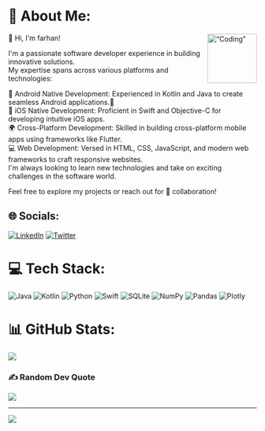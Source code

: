# 💫 About Me:
<img id="charizard" align="right" alt=“Coding” height="100" width="100" src="https://www.gifcen.com/wp-content/uploads/2022/10/charizard-gif.gif">
👋 Hi, I'm farhan!<br>

I'm a passionate software developer experience in building innovative solutions.<br>
My expertise spans across various platforms and technologies:<br>

📱 Android Native Development: Experienced in Kotlin and Java to create seamless Android applications.🦩<br>
🍏 iOS Native Development: Proficient in Swift and Objective-C for developing intuitive iOS apps.<br>
🌍 Cross-Platform Development: Skilled in building cross-platform mobile apps using frameworks like Flutter.<br>
💻 Web Development: Versed in HTML, CSS, JavaScript, and modern web frameworks to craft responsive websites.<br>
I'm always looking to learn new technologies and take on exciting challenges in the software world.<br>

Feel free to explore my projects or reach out for 🤝 collaboration!



## 🌐 Socials:
[![LinkedIn](https://img.shields.io/badge/Linkedin-%231DA1F2.svg?logo=Linkedin&logoColor=white)](https://www.Linkedin.com/in/f4farhann/) [![Twitter](https://img.shields.io/badge/Twitter-%231DA1F2.svg?logo=Twitter&logoColor=white)](https://twitter.com/https://www.twitter.com/in/f4farhnn) 

# 💻 Tech Stack:
![Java](https://img.shields.io/badge/java-%23ED8B00.svg?style=for-the-badge&logo=java&logoColor=white) ![Kotlin](https://img.shields.io/badge/kotlin-%230095D5.svg?style=for-the-badge&logo=kotlin&logoColor=white) ![Python](https://img.shields.io/badge/python-3670A0?style=for-the-badge&logo=python&logoColor=ffdd54) ![Swift](https://img.shields.io/badge/swift-F54A2A?style=for-the-badge&logo=swift&logoColor=white) ![SQLite](https://img.shields.io/badge/sqlite-%2307405e.svg?style=for-the-badge&logo=sqlite&logoColor=white) ![NumPy](https://img.shields.io/badge/numpy-%23013243.svg?style=for-the-badge&logo=numpy&logoColor=white) ![Pandas](https://img.shields.io/badge/pandas-%23150458.svg?style=for-the-badge&logo=pandas&logoColor=white) ![Plotly](https://img.shields.io/badge/Plotly-%233F4F75.svg?style=for-the-badge&logo=plotly&logoColor=white)

# 📊 GitHub Stats:
![](https://github-readme-streak-stats.herokuapp.com/?user=farhann&theme=radical&hide_border=false)<br/>
### ✍️ Random Dev Quote
![](https://quotes-github-readme.vercel.app/api?type=horizontal&theme=radical)

---
[![](https://visitcount.itsvg.in/api?id=farhann&icon=6&color=3)](https://visitcount.itsvg.in)

<script>
    setInterval(() => {
        const gif = document.getElementById('charizard');
        gif.src = gif.src; // Reload the GIF to replay
    }, 5000); // Adjust time (milliseconds) to match the GIF duration
</script>

